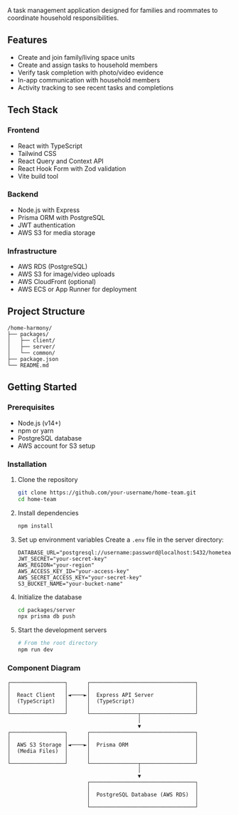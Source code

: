 A task management application designed for families and roommates to coordinate household responsibilities.

## Features

- Create and join family/living space units
- Create and assign tasks to household members
- Verify task completion with photo/video evidence
- In-app communication with household members
- Activity tracking to see recent tasks and completions

## Tech Stack

### Frontend
- React with TypeScript
- Tailwind CSS
- React Query and Context API
- React Hook Form with Zod validation
- Vite build tool

### Backend
- Node.js with Express
- Prisma ORM with PostgreSQL
- JWT authentication
- AWS S3 for media storage

### Infrastructure
- AWS RDS (PostgreSQL)
- AWS S3 for image/video uploads
- AWS CloudFront (optional)
- AWS ECS or App Runner for deployment

## Project Structure

```
/home-harmony/
├── packages/
│   ├── client/         
│   ├── server/         
│   └── common/         
├── package.json        
└── README.md
```

## Getting Started

### Prerequisites
- Node.js (v14+)
- npm or yarn
- PostgreSQL database
- AWS account for S3 setup

### Installation

1. Clone the repository
   ```bash
   git clone https://github.com/your-username/home-team.git
   cd home-team
   ```

2. Install dependencies
   ```bash
   npm install
   ```

3. Set up environment variables
   Create a `.env` file in the server directory:
   ```
   DATABASE_URL="postgresql://username:password@localhost:5432/hometeam"
   JWT_SECRET="your-secret-key"
   AWS_REGION="your-region"
   AWS_ACCESS_KEY_ID="your-access-key"
   AWS_SECRET_ACCESS_KEY="your-secret-key"
   S3_BUCKET_NAME="your-bucket-name"
   ```

4. Initialize the database
   ```bash
   cd packages/server
   npx prisma db push
   ```

5. Start the development servers
   ```bash
   # From the root directory
   npm run dev
   ```


### Component Diagram
```
┌─────────────────┐      ┌─────────────────────────────────┐
│                 │      │                                 │
│  React Client   │◄────►│  Express API Server             │
│  (TypeScript)   │      │  (TypeScript)                   │
│                 │      │                                 │
└─────────────────┘      └───────────────┬─────────────────┘
                                         │
                                         ▼
┌─────────────────┐      ┌─────────────────────────────────┐
│                 │      │                                 │
│  AWS S3 Storage │◄────►│  Prisma ORM                     │
│  (Media Files)  │      │                                 │
│                 │      │                                 │
└─────────────────┘      └───────────────┬─────────────────┘
                                         │
                                         ▼
                         ┌─────────────────────────────────┐
                         │                                 │
                         │  PostgreSQL Database (AWS RDS)  │
                         │                                 │
                         └─────────────────────────────────┘

```